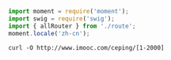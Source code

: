 ```javascript
import moment = require('moment');
import swig = require('swig');
import { allRouter } from './route';
moment.locale('zh-cn');
```


```shell
curl -O http://www.imooc.com/ceping/[1-2000] 
```